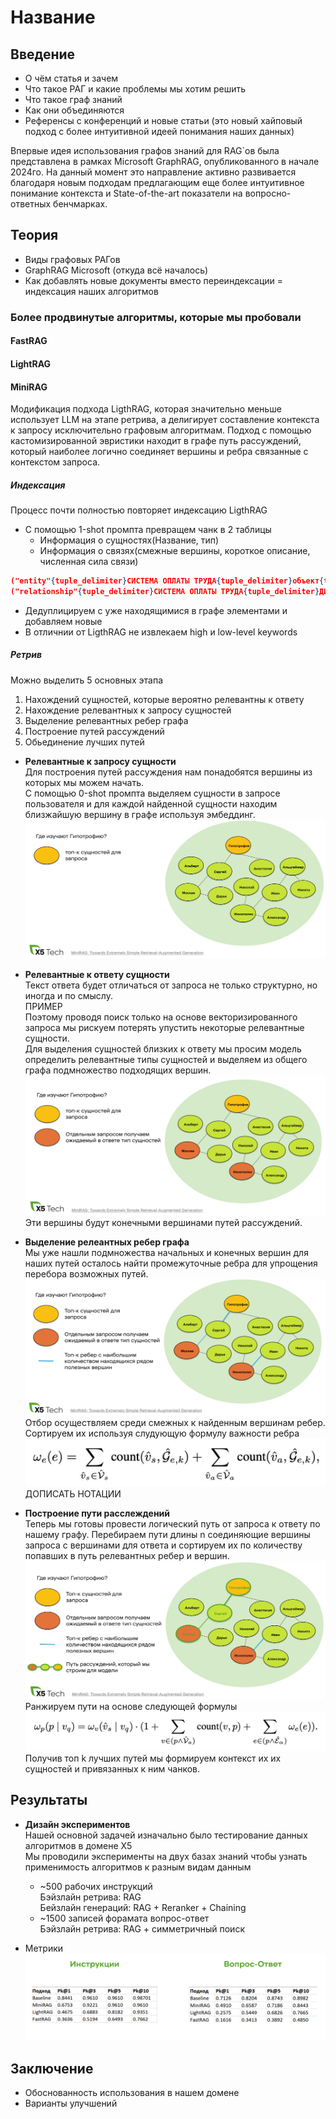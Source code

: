 # Название

## Введение
- О чём статья и зачем
- Что такое РАГ и какие проблемы мы хотим решить
- Что такое граф знаний
- Как они объединяются
- Референсы с конференций и новые статьи (это новый хайповый подход с более интуитивной идеей понимания наших данных)

Впервые идея использования графов знаний для RAG`ов была представлена в рамках Microsoft GraphRAG, опубликованного в начале 2024го. На данный момент это направление активно развивается благодаря новым подходам предлагающим еще более интуитивное понимание контекста и State-of-the-art показатели на вопросно-ответных бенчмарках. 

## Теория
- Виды графовых РАГов
- GraphRAG Microsoft (откуда всё началось)
- Как добавлять новые документы вместо переиндексации = индексация наших алгоритмов

### Более продвинутые алгоритмы, которые мы пробовали

#### FastRAG

#### LightRAG

#### MiniRAG  
Модификация подхода LigthRAG, которая значительно меньше использует LLM на этапе ретрива, а делигирует составление контекста к запросу исключительно графовым алгоритмам. Подход c помощью кастомизированной эвристики находит в графе путь рассуждений, который наиболее логично соединяет вершины и ребра связанные с контекстом запроса.

##### Индексация

Процесс почти полностью повторяет индексацию LigthRAG

- С помощью 1-shot промпта превращем чанк в 2 таблицы
  - Информация о сущностях(Название, тип)
  - Информация о связях(смежные вершины, короткое описание, численная сила связи)  
``` json
("entity"{tuple_delimiter}СИСТЕМА ОПЛАТЫ ТРУДА{tuple_delimiter}объект{tuple_delimiter}Система оплаты труда для сотрудников администрации магазинов){record_delimiter})
("relationship"{tuple_delimiter}СИСТЕМА ОПЛАТЫ ТРУДА{tuple_delimiter}ДИРЕКТОР МАГАЗИНА{tuple_delimiter}Система оплаты труда определяет условия оплаты для директора магазина{tuple_delimiter}оплата труда{tuple_delimiter}5){record_delimiter}
```
- Дедуплицируем с уже находящимися в графе элементами и добавляем новые
- В отличнии от LigthRAG не извлекаем high и low-level keywords

##### Ретрив

Можно выделить 5 основных этапа

1. Нахождений сущностей, которые вероятно релевантны к ответу
2. Нахождение релевантных к запросу сущностей
3. Выделение релевантных ребер графа
4. Построение путей рассуждений
5. Обьединение лучших путей

- **Релевантные к запросу сущности**  
  Для построения путей рассуждения нам понадобятся вершины из которых мы можем начать.  
  С помощью 0-shot промпта выделяем сущности в запросе пользователя и для каждой найденной сущности находим близжайшую вершину в графе используя эмбеддинг.  
  ![ретрив1](ретрив1.png)

- **Релевантные к ответу сущности**  
  Текст ответа будет отличаться от запроса не только структурно, но иногда и по смыслу.  
  ПРИМЕР  
  Поэтому проводя поиск только на основе векторизированного запроса мы рискуем потерять упустить некоторые релевантные сущности.  
  Для выделения сущностей близких к ответу мы просим модель определить релевантные типы сущностей и выделяем из общего графа подмножество подходящих вершин.  
  ![ретрив2](ретрив2.png) 
  Эти вершины будут конечными вершинами путей рассуждений.

- **Выделение релеантных ребер графа**  
  Мы уже нашли подмножества начальных и конечных вершин для наших путей осталось найти промежуточные ребра для упрощения перебора возможных путей.  
  ![ретрив3](ретрив3.png)
  Отбор осуществляем среди смежных к найденным вершинам ребер. Сортируем их используя слудующую формулу важности ребра
  ![edge_score](edge_scoring.png)
    ДОПИСАТЬ НОТАЦИИ

- **Построение пути расслеждений**  
  Теперь мы готовы провести логический путь от запроса к ответу по нашему графу. Перебираем пути длины n соединяющие вершины запроса с вершинами для ответа и сортируем их по количеству попавших в путь релевантных ребер и вершин.
  ![ретрив4](ретрив4.png)
  Ранжируем пути на основе следующей формулы
  ![path_score](path_scoring.png)
  Получив топ k лучших путей мы формируем контекст их их сущностей и привязанных к ним чанков.

## Результаты

- **Дизайн экспериментов**  
  Нашей основной задачей изначально было тестирование данных алгоритмов в домене X5  
  Мы проводили эксперименты на двух базах знаний чтобы узнать применимость алгоритмов к разным видам данным
  - ~500 рабочих инструкций  
    Бэйзлайн ретрива: RAG  
    Бейзлайн генераций: RAG + Reranker + Chaining
  - ~1500 записей форамата вопрос-ответ  
    Бэйзлайн ретрива: RAG + симметричный поиск
        
    
- Метрики
![метрики](метрики.png)
## Заключение
- Обоснованность использования в нашем домене
- Варианты улучшений